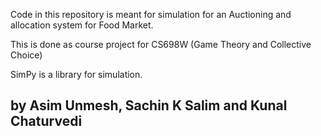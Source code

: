 Code in this repository is meant for simulation for an Auctioning 
and allocation system for Food Market.

This is done as course project for CS698W (Game Theory and Collective Choice)

SimPy is a library for simulation.

## by Asim Unmesh, Sachin K Salim and Kunal Chaturvedi
